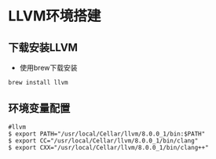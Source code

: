 # LLVM环境搭建

## 下载安装LLVM
+ 使用brew下载安装

~~~ shell
brew install llvm
~~~

## 环境变量配置

~~~ shell
#llvm
$ export PATH="/usr/local/Cellar/llvm/8.0.0_1/bin:$PATH"
$ export CC="/usr/local/Cellar/llvm/8.0.0_1/bin/clang"
$ export CXX="/usr/local/Cellar/llvm/8.0.0_1/bin/clang++"
~~~